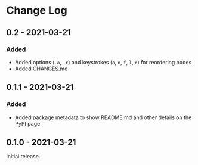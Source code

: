 # Change Log

## 0.2 - 2021-03-21

### Added

* Added options (`-a`, `-r`) and keystrokes (`a`, `n`, `f`, `l`, `r`) for reordering
  nodes
* Added CHANGES.md

## 0.1.1 - 2021-03-21

### Added

* Added package metadata to show README.md and other details on the PyPI page

## 0.1.0 - 2021-03-21

Initial release.
